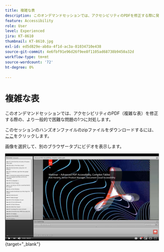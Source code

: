 ```yaml
---
title: 複雑な表
description: このオンデマンドセッションでは、アクセシビリティのPDFを修正する際に発生する、より一般的で困難な問題の1つ、複雑な表を扱います
feature: Accessibility
role: User
level: Experienced
jira: KT-8610
thumbnail: KT-8610.jpg
exl-id: ed5d829e-ab8a-4f1d-ac3a-81034710e438
source-git-commit: 4e6fbf91e96d26f9ee8f1105ad68738b9450a32d
workflow-type: tm+mt
source-wordcount: '72'
ht-degree: 0%

---
```


# 複雑な表

このオンデマンドセッションでは、アクセシビリティのPDF（複雑な表）を修正する際の、より一般的で困難な問題の1つに対処します。

このセッションのハンズオンファイルのzipファイルをダウンロードするには、[ここ](../assets/accessibilitysession3.zip)をクリックします。

画像を選択して、別のブラウザータブにビデオを表示します。

[![セッション3ビデオ](../assets/Accessibilitysession3_YT.png)](https://youtu.be/kcM_jyHGd6Y){target="_blank"}
